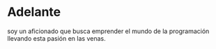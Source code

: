 # Adelante
soy un aficionado que busca emprender el mundo de la programación llevando esta pasión en las venas.
